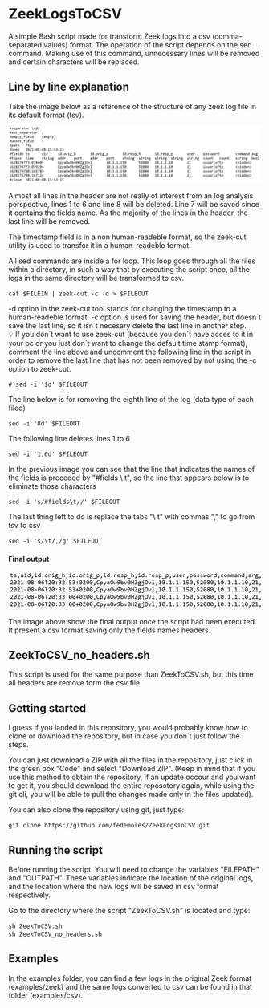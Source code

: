 # ZeekLogsToCSV
A simple Bash script made for transform Zeek logs into a csv (comma-separated values) format.
The operation of the script depends on the sed command. Making use of this command, unnecessary lines will be removed and certain characters will be replaced.

## Line by line explanation
Take the image below as a reference of the structure of any zeek log file in its default format (tsv).

![alt text](https://github.com/fedemoles/ZeekLogsToCSV/blob/main/images/tsv_log.PNG)

Almost all lines in the header are not really of interest from an log analysis perspective, lines 1 to 6 and line 8 will be deleted.
Line 7 will be saved since it contains the fields name.
As the majority of the lines in the header, the last line will be removed.

The timestamp field is in a non human-readeble format, so the zeek-cut utility is used to transfor it in a human-readeble format.

All sed commands are inside a for loop. This loop goes through all the files within a directory, in such a way that by executing the script once, all the logs in the same directory will be transformed to csv.


```
cat $FILEIN | zeek-cut -c -d > $FILEOUT
```

-d option in the zeek-cut tool stands for changing the timestamp to a human-readeble format.
-c option is used for saving the header, but doesn´t save the last line, so it isn´t necesary delete the last line in another step.<br />
💡 If you don´t want to use zeek-cut (because you don´t have acces to it in your pc or you just don´t want to change the default time stamp format), comment the line above and uncomment the following line in the script in order to remove the last line that has not been removed by not using the -c option to zeek-cut.

```
# sed -i '$d' $FILEOUT
```

The line below is for removing the eighth line of the log (data type of each filed)

```
sed -i '8d' $FILEOUT
```

The following line deletes lines 1 to 6

```
sed -i '1,6d' $FILEOUT
```

In the previous image you can see that the line that indicates the names of the fields is preceded by "#fields \ t", so the line that appears below is to eliminate those characters

```
sed -i 's/#fields\t//' $FILEOUT
```

The last thing left to do is replace the tabs "\ t" with commas "," to go from tsv to csv

```
sed -i 's/\t/,/g' $FILEOUT
```


#### Final output

![alt text](https://github.com/fedemoles/ZeekLogsToCSV/blob/main/images/csv_log.PNG)

The image above show the final output once the script had been executed. It present a csv format saving only the fields names headers.


## ZeekToCSV_no_headers.sh

This script is used for the same purpose than ZeekToCSV.sh, but this time all headers are remove form the csv file


## Getting started

I guess if you landed in this repository, you would probably know how to clone or download the repository, but in case you don´t just follow the steps.

You can just download a ZIP with all the files in the repository, just click in the green box "Code" and select "Download ZIP". (Keep in mind that if you use this method to obtain the repository, if an update occour and you want to get it, you should download the entire reposotory again, while using the git cli, you will be able to pull the changes made only in the files updated).

You can also clone the repository using git, just type:

```
git clone https://github.com/fedemoles/ZeekLogsToCSV.git
```

## Running the script

Before running the script. You will need to change the variables "FILEPATH" and "OUTPATH". These variables indicate the location of the original logs, and the location where the new logs will be saved in csv format respectively.

Go to the directory where the script "ZeekToCSV.sh" is located and type:

```
sh ZeekToCSV.sh
sh ZeekToCSV_no_headers.sh
```

## Examples

In the examples folder, you can find a few logs in the original Zeek format (examples/zeek) and the same logs converted to csv can be found in that folder (examples/csv).
